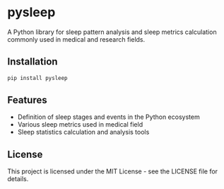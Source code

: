 # pysleep

A Python library for sleep pattern analysis and sleep metrics calculation commonly used in medical and research fields.

## Installation

```bash
pip install pysleep
```

## Features

- Definition of sleep stages and events in the Python ecosystem
- Various sleep metrics used in medical field
- Sleep statistics calculation and analysis tools

## License

This project is licensed under the MIT License - see the LICENSE file for details.
